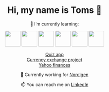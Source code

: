 <link rel="stylesheet" href="https://cdn.jsdelivr.net/gh/devicons/devicon@master/devicon.min.css">
<h1 align = center> Hi, my name is Toms 👋</h1>
<p align = center>🌱 I’m currently learning:</p>
<p align = center>
  <img src="https://www.php.net/images/logos/new-php-logo.svg" width="50" height="50">
  <img src="https://www.w3.org/html/logo/downloads/HTML5_Logo_512.png" width="50" height="50">
  <img src="https://www.ajaypalcheema.com/content/images/2020/02/CSS.3-1.svg" width="50" height="50">
  <img src="https://icons-for-free.com/iconfiles/png/512/development+logo+mysql+icon-1320184807686758112.png" width="50" height="50">
  <img src="https://cdn4.iconfinder.com/data/icons/logos-and-brands/512/267_Python_logo-512.png" width="50" height="50">
  <img src="https://res.cloudinary.com/practicaldev/image/fetch/s--gaI7Ff9D--/c_limit%2Cf_auto%2Cfl_progressive%2Cq_auto%2Cw_880/https://thepracticaldev.s3.amazonaws.com/i/6lu26u1oaysf8cdfiiux.png" width="50" height="50">
  
</p>
<p align = center>
<a href="https://github.com/tomsBi/quiz-app">Quiz app</a><br>
<a href="https://github.com/tomsBi/currency-exchange">Currency exchange project</a><br>
<a href="https://github.com/tomsBi/Yahoo-finances">Yahoo finances</a><br>
  </p>
<p align = center>🔭 Currently working for <a href="https://nordigen.com/en/" target="_blank">Nordigen</a> </p>
<p align = center>📫 You can reach me on <a href="https://www.linkedin.com/in/tomsbi/" target="_blank">LinkedIn</a> </p>
  
  <!-- in your header -->
<link rel="stylesheet" href="https://cdn.jsdelivr.net/gh/devicons/devicon@master/devicon.min.css">

<!-- in your body -->
<i class="devicon-php-plain"></i>
<!--
**tomsBi/tomsBI** is a ✨ _special_ ✨ repository because its `README.md` (this file) appears on your GitHub profile.

Here are some ideas to get you started:

- 🔭 I’m currently working on ...
- 🌱 I’m currently learning ...
- 👯 I’m looking to collaborate on ...
- 🤔 I’m looking for help with ...
- 💬 Ask me about ...
- 📫 How to reach me: ...
- 😄 Pronouns: ...
- ⚡ Fun fact: ...
-->

